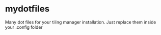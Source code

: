 # mydotfiles
Many dot files for your tiling manager installation. Just replace them inside your .config folder
